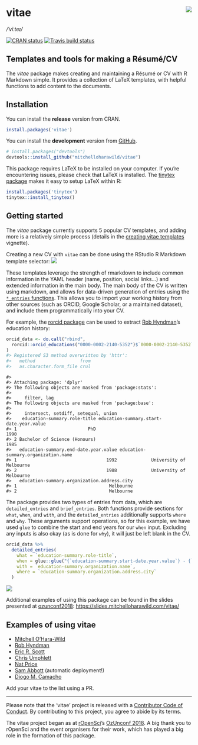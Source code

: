 
<!-- README.md is generated from README.Rmd. Please edit that file -->

# vitae <img src="man/figures/logo.png" align="right" />

*/ˈviːteɪ/*

[![CRAN
status](https://www.r-pkg.org/badges/version/vitae)](https://cran.r-project.org/package=vitae)
[![Travis build
status](https://travis-ci.org/mitchelloharawild/vitae.svg?branch=master)](https://travis-ci.org/mitchelloharawild/vitae)

## Templates and tools for making a Résumé/CV

The *vitae* package makes creating and maintaining a Résumé or CV with R
Markdown simple. It provides a collection of LaTeX templates, with
helpful functions to add content to the documents.

## Installation

You can install the **release** version from CRAN.

``` r
install.packages('vitae')
```

You can install the **development** version from
[GitHub](https://github.com/mitchelloharawild/vitae).

``` r
# install.packages("devtools")
devtools::install_github("mitchelloharawild/vitae")
```

This package requires LaTeX to be installed on your computer. If you’re
encountering issues, please check that LaTeX is installed. The [tinytex
package](https://github.com/yihui/tinytex) makes it easy to setup LaTeX
within R:

``` r
install.packages('tinytex')
tinytex::install_tinytex()
```

## Getting started

The *vitae* package currently supports 5 popular CV templates, and
adding more is a relatively simple process (details in the [creating
vitae
templates](https://ropenscilabs.github.io/vitae/articles/extending.html)
vignette).

Creating a new CV with `vitae` can be done using the RStudio R Markdown
template selector: ![](man/figures/template_gui.png)

These templates leverage the strength of rmarkdown to include common
information in the YAML header (name, position, social links…) and
extended information in the main body. The main body of the CV is
written using markdown, and allows for data-driven generation of entries
using the [`*_entries`
functions](https://ropenscilabs.github.io/vitae/reference/cventries.html).
This allows you to import your working history from other sources (such
as ORCID, Google Scholar, or a maintained dataset), and include them
programmatically into your CV.

For example, the [rorcid package](https://github.com/ropensci/rorcid)
can be used to extract [Rob
Hyndman](https://orcid.org/0000-0002-2140-5352)’s education history:

``` r
orcid_data <- do.call("rbind",
  rorcid::orcid_educations("0000-0002-2140-5352")$`0000-0002-2140-5352`$`affiliation-group`$summaries
)
#> Registered S3 method overwritten by 'httr':
#>   method                 from
#>   as.character.form_file crul
```

    #> 
    #> Attaching package: 'dplyr'
    #> The following objects are masked from 'package:stats':
    #> 
    #>     filter, lag
    #> The following objects are masked from 'package:base':
    #> 
    #>     intersect, setdiff, setequal, union
    #>    education-summary.role-title education-summary.start-date.year.value
    #> 1                           PhD                                    1990
    #> 2 Bachelor of Science (Honours)                                    1985
    #>   education-summary.end-date.year.value education-summary.organization.name
    #> 1                                  1992             University of Melbourne
    #> 2                                  1988             University of Melbourne
    #>   education-summary.organization.address.city
    #> 1                                   Melbourne
    #> 2                                   Melbourne

The package provides two types of entries from data, which are
`detailed_entries` and `brief_entries`. Both functions provide sections
for `what`, `when`, and `with`, and the `detailed_entries` additionally
supports `where` and `why`. These arguments support operations, so for
this example, we have used `glue` to combine the start and end years for
our `when` input. Excluding any inputs is also okay (as is done for
`why`), it will just be left blank in the CV.

``` r
orcid_data %>%
  detailed_entries(
    what = `education-summary.role-title`,
    when = glue::glue("{`education-summary.start-date.year.value`} - {`education-summary.end-date.year.value`}"),
    with = `education-summary.organization.name`,
    where = `education-summary.organization.address.city`
  )
```

![](man/figures/education.png)

Additional examples of using this package can be found in the slides
presented at [ozunconf2018](https://ozunconf18.ropensci.org/):
<https://slides.mitchelloharawild.com/vitae/>

## Examples of using vitae

  - [Mitchell O’Hara-Wild](https://github.com/mitchelloharawild/CV)
  - [Rob Hyndman](https://github.com/robjhyndman/CV)
  - [Eric R. Scott](https://github.com/Aariq/curriculum-vitae)
  - [Chris
    Umphlett](https://chrisumphlett.github.io/posts/vitae-package/)
  - [Nat Price](https://github.com/natbprice/cv)
  - [Sam Abbott](https://github.com/seabbs/cv) (automatic deployment\!)
  - [Diogo M. Camacho](https://github.com/diogocamacho/CV)

Add your vitae to the list using a PR.

-----

Please note that the ‘vitae’ project is released with a [Contributor
Code of
Conduct](https://github.com/mitchelloharawild/vitae/blob/master/.github/CODE_OF_CONDUCT.md).
By contributing to this project, you agree to abide by its terms.

The vitae project began as at [rOpenSci](https://ropensci.org/)’s
[OzUnconf 2018](https://ozunconf18.ropensci.org/). A big thank you to
rOpenSci and the event organisers for their work, which has played a big
role in the formation of this package.

